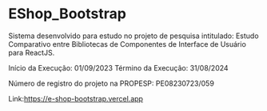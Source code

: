 # EShop_Bootstrap

Sistema desenvolvido para estudo no projeto de pesquisa intitulado: Estudo Comparativo entre Bibliotecas de Componentes de Interface de Usuário para ReactJS.

Início da Execução: 01/09/2023 Término da Execução: 31/08/2024

Número de registro do projeto na PROPESP: PE08230723/059




Link:https://e-shop-bootstrap.vercel.app

